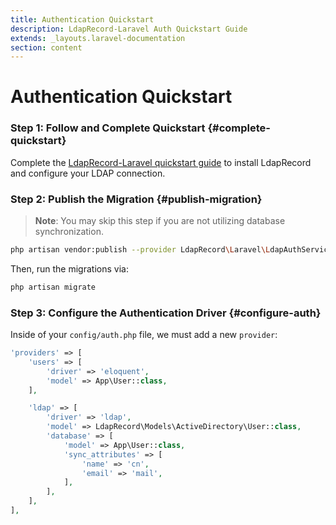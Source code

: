 ```yaml
---
title: Authentication Quickstart
description: LdapRecord-Laravel Auth Quickstart Guide
extends: _layouts.laravel-documentation
section: content
---
```


# Authentication Quickstart

### Step 1: Follow and Complete Quickstart {#complete-quickstart}

Complete the [LdapRecord-Laravel quickstart guide](/docs/laravel/quickstart) to install
LdapRecord and configure your LDAP connection.

### Step 2: Publish the Migration {#publish-migration}

> **Note**: You may skip this step if you are not utilizing database synchronization.

```bash
php artisan vendor:publish --provider LdapRecord\Laravel\LdapAuthServiceProvider
```

Then, run the migrations via:

```bash
php artisan migrate
```

### Step 3: Configure the Authentication Driver {#configure-auth}

Inside of your `config/auth.php` file, we must add a new `provider`:

```php
'providers' => [
    'users' => [
        'driver' => 'eloquent',
        'model' => App\User::class,
    ],

    'ldap' => [
        'driver' => 'ldap',
        'model' => LdapRecord\Models\ActiveDirectory\User::class,
        'database' => [
            'model' => App\User::class,
            'sync_attributes' => [
                'name' => 'cn',
                'email' => 'mail',
            ],
        ],
    ],
],
```
